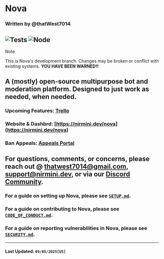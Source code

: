 # Nova
### Written by @thatWest7014
![Tests](https://github.com/Nirmini/Nova/actions/workflows/ci.yml/badge.svg)
![Node](https://img.shields.io/endpoint?url=https://raw.githubusercontent.com/Nirmini/Nova/badges/node-version.json)
---
> [!NOTE] 
> This is Nova's development branch. Changes may be broken or conflict with existing systems. **YOU HAVE BEEN WARNED!!**

## A (mostly) open-source multipurpose bot and moderation platform. Designed to just work as needed, when needed.

### Upcoming Features: [Trello](https://trello.com/Nirmini)
### Website & Dashbrd: [https://nirmini.dev/nova](https://nirmini.dev/nova)
### Ban Appeals: [Appeals Portal](https://nirmini.dev/forms/Appeal)

For questions, comments, or concerns, please reach out @ [thatwest7014@gmail.com](mailto:thatwest7014@gmail.com), [support@nirmini.dev](mailto:support@nirmini.dev), or via our [Discord Community](https://example.com).
---
### For a guide on setting up Nova, please see [`SETUP.md`](https://github.com/Nirmini/NovaBot-Dev/blob/master/SETUP.md).
### For a guide on contributing to Nova, please see [`CODE_OF_CONDUCT.md`](https://github.com/Nirmini/NovaBot-Dev/blob/master/CODE_OF_CONDUCT.md).
### For a guide on reporting vulnerabilities in Nova, please see [`SECURITY.md`](https://github.com/Nirmini/NovaBot-Dev/blob/master/SECURITY.md).
---
#### Last Updated: `09/05/2025[US]`
